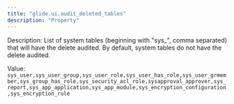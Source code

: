 ```yaml
---
title: "glide.ui.audit_deleted_tables"
description: "Property"
---
```


Description: List of system tables (beginning with "sys_", comma separated) that will have the delete audited. By default, system tables do not have the delete audited.

Value: `sys_user,sys_user_group,sys_user_role,sys_user_has_role,sys_user_grmember,sys_group_has_role,sys_security_acl_role,sysapproval_approver,sys_report,sys_app_application,sys_app_module,sys_encryption_configuration,sys_encryption_rule`